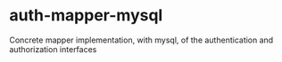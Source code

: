 # auth-mapper-mysql
Concrete mapper implementation, with mysql, of the authentication and authorization interfaces
